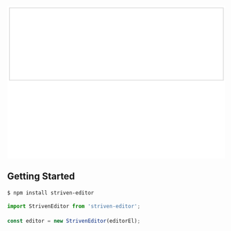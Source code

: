 <img align="center" src="./striven-editor.gif" alt="stirven-editor" />


## Getting Started

```sh
$ npm install striven-editor
```

```js
import StrivenEditor from 'striven-editor';

const editor = new StrivenEditor(editorEl);
```
